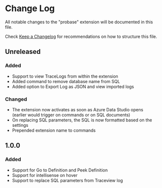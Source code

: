 # Change Log
All notable changes to the "probase" extension will be documented in this file.

Check [Keep a Changelog](http://keepachangelog.com/) for recommendations on how to structure this file.

## Unreleased
### Added 
- Support to view TraceLogs from within the extension
- Added command to remove database name from SQL
- Added option to Export Log as JSON and view imported logs

### Changed
- The extension now activates as soon as Azure Data Studio opens (earlier would trigger on commands or on SQL documents)
- On replacing SQL parameters, the SQL is now formatted based on the settings
- Prepended extension name to commands

## 1.0.0
### Added
- Support for Go to Definition and Peek Definition
- Support for intellisense on hover
- Support to replace SQL parameters from Traceview log